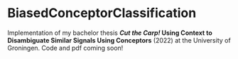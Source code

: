 # BiasedConceptorClassification
Implementation of my bachelor thesis ***Cut the Carp!* Using Context to Disambiguate Similar Signals Using Conceptors** (2022) at the University of Groningen. Code and pdf coming soon!
